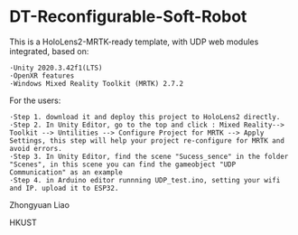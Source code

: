 #  DT-Reconfigurable-Soft-Robot


This is a HoloLens2-MRTK-ready template, with UDP web modules integrated, based on:
 
    ·Unity 2020.3.42f1(LTS)     
    ·OpenXR features    
    ·Windows Mixed Reality Toolkit (MRTK) 2.7.2
    
   
For the users:

    ·Step 1. download it and deploy this project to HoloLens2 directly.
    ·Step 2. In Unity Editor, go to the top and click : Mixed Reality--> Toolkit --> Untilities --> Configure Project for MRTK --> Apply Settings, this step will help your project re-configure for MRTK and avoid errors.
    ·Step 3. In Unity Editor, find the scene "Sucess_sence" in the folder "Scenes", in this scene you can find the gameobject "UDP Communication" as an example
    ·Step 4. in Arduino editor runnning UDP_test.ino, setting your wifi and IP. upload it to ESP32.

Zhongyuan Liao

HKUST
